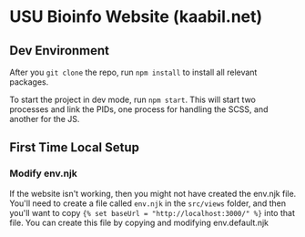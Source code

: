 # USU Bioinfo Website (kaabil.net)

## Dev Environment

After you `git clone` the repo, run `npm install` to install all relevant packages.

To start the project in dev mode, run `npm start`. This will start two processes and link the PIDs, one process for handling the SCSS, and another for the JS.

## First Time Local Setup

### Modify env.njk

If the website isn't working, then you might not have created the env.njk file. You'll need to create a file called `env.njk` in the 
`src/views` folder, and then you'll want to copy `{% set baseUrl = "http://localhost:3000/" %}` into that file. You can create this file by copying and modifying env.default.njk
